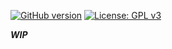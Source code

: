 [![GitHub version](https://badge.fury.io/gh/hgromer%2Fditto.svg)](https://badge.fury.io/gh/hgromer%2Fditto)
[![License: GPL v3](https://img.shields.io/badge/License-GPLv3-blue.svg)](https://www.gnu.org/licenses/gpl-3.0)

***WIP***
